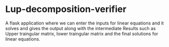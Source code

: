 # Lup-decomposition-verifier
A flask application where we can enter the inputs for linear equations and it solves and gives the output along with the intermediate Results such as Upper traingular matrix, lower traingular matrix and the final solutions for linear equations.
